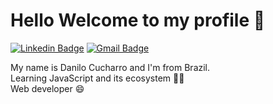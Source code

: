 <!--
**danilocucharro/danilocucharro** is a ✨ _special_ ✨ repository because its `README.md` (this file) appears on your GitHub profile.

Here are some ideas to get you started:

- 🔭 I’m currently working on ...
- 🌱 I’m currently learning ...
- 👯 I’m looking to collaborate on ...
- 🤔 I’m looking for help with ...
- 💬 Ask me about ...
- 📫 How to reach me: ...
- 😄 Pronouns: ...
- ⚡ Fun fact: ...
-->
# Hello Welcome to my profile 👋

[![Linkedin Badge](https://img.shields.io/badge/LinkedIn-0077B5?style=for-the-badge&logo=linkedin&logoColor=white&link=https://www.linkedin.com/in/danilo-cucharro-954081169/)](https://www.linkedin.com/in/danilo-cucharro-954081169/)
[![Gmail Badge](https://img.shields.io/badge/Gmail-D14836?style=for-the-badge&logo=gmail&logoColor=white&link=mailto:dcucharro@gmail.com)](mailto:dcucharro@gmail.com)


My name is Danilo Cucharro and I'm from Brazil.<br/>
Learning JavaScript and its ecosystem :man_technologist:<br/>
Web developer :smile:

